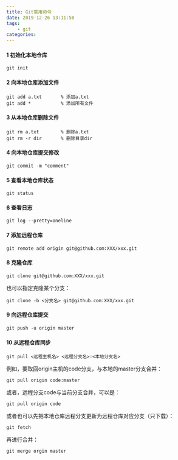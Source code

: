 ```yaml
---
title: Git常用命令
date: 2019-12-26 13:11:58
tags:
    - git
categories: 
---
```


#### 1 初始化本地仓库
```
git init
```

#### 2 向本地仓库添加文件
```
git add a.txt       % 添加a.txt
git add *           % 添加所有文件
```

#### 3 从本地仓库删除文件
```
git rm a.txt        % 删除a.txt
git rm -r dir       % 删除目录dir
```

#### 4 向本地仓库提交修改
```
git commit -m "comment"
```


#### 5 查看本地仓库状态
```
git status
```

#### 6 查看日志
```
git log --pretty=oneline
```

#### 7 添加远程仓库
```
git remote add origin git@github.com:XXX/xxx.git
```

#### 8 克隆仓库
```
git clone git@github.com:XXX/xxx.git
```
也可以指定克隆某个分支：
```
git clone -b <分支名> git@github.com:XXX/xxx.git
```

#### 9 向远程仓库提交
```
git push -u origin master
```

#### 10 从远程仓库同步
``` 
git pull <远程主机名> <远程分支名>:<本地分支名>
```
例如，要取回origin主机的code分支，与本地的master分支合并：
```
git pull origin code:master
```
或者，远程分支code与当前分支合并，可以是：
```
git pull origin code
```
或者也可以先把本地仓库远程分支更新为远程仓库对应分支（只下载）：
```
git fetch
```
再进行合并：
```
git merge orgin master
```